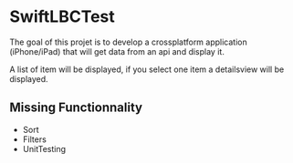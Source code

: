 # SwiftLBCTest

The goal of this projet is to develop a crossplatform application (iPhone/iPad) that will get data from an api and display it.

A list of item will be displayed, if you select one item a detailsview will be displayed.


## Missing Functionnality

- Sort
- Filters
- UnitTesting
